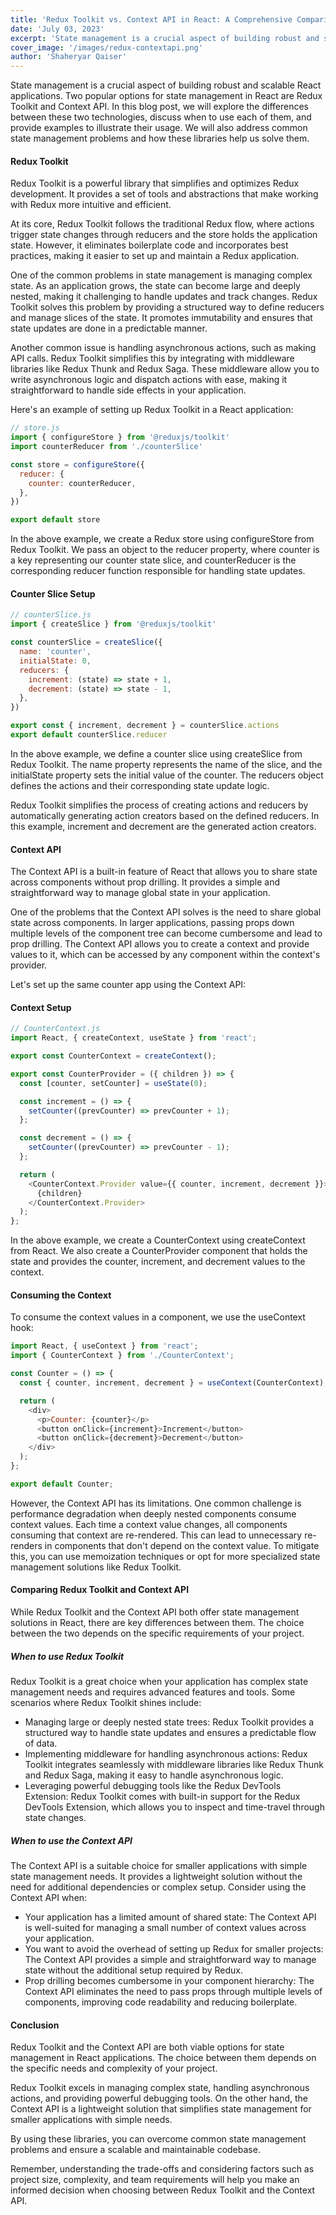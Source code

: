 ```yaml
---
title: 'Redux Toolkit vs. Context API in React: A Comprehensive Comparison'
date: 'July 03, 2023'
excerpt: 'State management is a crucial aspect of building robust and scalable React applications. Two popular options for state management in React are Redux Toolkit and Context API.'
cover_image: '/images/redux-contextapi.png'
author: 'Shaheryar Qaiser'
---
```


State management is a crucial aspect of building robust and scalable React applications. Two popular options for state management in React are Redux Toolkit and Context API. In this blog post, we will explore the differences between these two technologies, discuss when to use each of them, and provide examples to illustrate their usage. We will also address common state management problems and how these libraries help us solve them.

#### Redux Toolkit

Redux Toolkit is a powerful library that simplifies and optimizes Redux development. It provides a set of tools and abstractions that make working with Redux more intuitive and efficient.

At its core, Redux Toolkit follows the traditional Redux flow, where actions trigger state changes through reducers and the store holds the application state. However, it eliminates boilerplate code and incorporates best practices, making it easier to set up and maintain a Redux application.

One of the common problems in state management is managing complex state. As an application grows, the state can become large and deeply nested, making it challenging to handle updates and track changes. Redux Toolkit solves this problem by providing a structured way to define reducers and manage slices of the state. It promotes immutability and ensures that state updates are done in a predictable manner.

Another common issue is handling asynchronous actions, such as making API calls. Redux Toolkit simplifies this by integrating with middleware libraries like Redux Thunk and Redux Saga. These middleware allow you to write asynchronous logic and dispatch actions with ease, making it straightforward to handle side effects in your application.

Here's an example of setting up Redux Toolkit in a React application:

```javascript
// store.js
import { configureStore } from '@reduxjs/toolkit'
import counterReducer from './counterSlice'

const store = configureStore({
  reducer: {
    counter: counterReducer,
  },
})

export default store
```

In the above example, we create a Redux store using configureStore from Redux Toolkit. We pass an object to the reducer property, where counter is a key representing our counter state slice, and counterReducer is the corresponding reducer function responsible for handling state updates.

#### Counter Slice Setup

```javascript
// counterSlice.js
import { createSlice } from '@reduxjs/toolkit'

const counterSlice = createSlice({
  name: 'counter',
  initialState: 0,
  reducers: {
    increment: (state) => state + 1,
    decrement: (state) => state - 1,
  },
})

export const { increment, decrement } = counterSlice.actions
export default counterSlice.reducer
```
In the above example, we define a counter slice using createSlice from Redux Toolkit. The name property represents the name of the slice, and the initialState property sets the initial value of the counter. The reducers object defines the actions and their corresponding state update logic.

Redux Toolkit simplifies the process of creating actions and reducers by automatically generating action creators based on the defined reducers. In this example, increment and decrement are the generated action creators.

#### Context API

The Context API is a built-in feature of React that allows you to share state across components without prop drilling. It provides a simple and straightforward way to manage global state in your application.

One of the problems that the Context API solves is the need to share global state across components. In larger applications, passing props down multiple levels of the component tree can become cumbersome and lead to prop drilling. The Context API allows you to create a context and provide values to it, which can be accessed by any component within the context's provider.

Let's set up the same counter app using the Context API:


#### Context Setup
```javascript
// CounterContext.js
import React, { createContext, useState } from 'react';

export const CounterContext = createContext();

export const CounterProvider = ({ children }) => {
  const [counter, setCounter] = useState(0);

  const increment = () => {
    setCounter((prevCounter) => prevCounter + 1);
  };

  const decrement = () => {
    setCounter((prevCounter) => prevCounter - 1);
  };

  return (
    <CounterContext.Provider value={{ counter, increment, decrement }}>
      {children}
    </CounterContext.Provider>
  );
};

```
In the above example, we create a CounterContext using createContext from React. We also create a CounterProvider component that holds the state and provides the counter, increment, and decrement values to the context.

#### Consuming the Context
To consume the context values in a component, we use the useContext hook:

```javascript
import React, { useContext } from 'react';
import { CounterContext } from './CounterContext';

const Counter = () => {
  const { counter, increment, decrement } = useContext(CounterContext);

  return (
    <div>
      <p>Counter: {counter}</p>
      <button onClick={increment}>Increment</button>
      <button onClick={decrement}>Decrement</button>
    </div>
  );
};

export default Counter;
```

However, the Context API has its limitations. One common challenge is performance degradation when deeply nested components consume context values. Each time a context value changes, all components consuming that context are re-rendered. This can lead to unnecessary re-renders in components that don't depend on the context value. To mitigate this, you can use memoization techniques or opt for more specialized state management solutions like Redux Toolkit.

#### Comparing Redux Toolkit and Context API

While Redux Toolkit and the Context API both offer state management solutions in React, there are key differences between them. The choice between the two depends on the specific requirements of your project.

##### When to use Redux Toolkit

Redux Toolkit is a great choice when your application has complex state management needs and requires advanced features and tools. Some scenarios where Redux Toolkit shines include:

- Managing large or deeply nested state trees: Redux Toolkit provides a structured way to handle state updates and ensures a predictable flow of data.
- Implementing middleware for handling asynchronous actions: Redux Toolkit integrates seamlessly with middleware libraries like Redux Thunk and Redux Saga, making it easy to handle asynchronous logic.
- Leveraging powerful debugging tools like the Redux DevTools Extension: Redux Toolkit comes with built-in support for the Redux DevTools Extension, which allows you to inspect and time-travel through state changes.

##### When to use the Context API

The Context API is a suitable choice for smaller applications with simple state management needs. It provides a lightweight solution without the need for additional dependencies or complex setup. Consider using the Context API when:

- Your application has a limited amount of shared state: The Context API is well-suited for managing a small number of context values across your application.
- You want to avoid the overhead of setting up Redux for smaller projects: The Context API provides a simple and straightforward way to manage state without the additional setup required by Redux.
- Prop drilling becomes cumbersome in your component hierarchy: The Context API eliminates the need to pass props through multiple levels of components, improving code readability and reducing boilerplate.

#### Conclusion

Redux Toolkit and the Context API are both viable options for state management in React applications. The choice between them depends on the specific needs and complexity of your project.

Redux Toolkit excels in managing complex state, handling asynchronous actions, and providing powerful debugging tools. On the other hand, the Context API is a lightweight solution that simplifies state management for smaller applications with simple needs.

By using these libraries, you can overcome common state management problems and ensure a scalable and maintainable codebase.

Remember, understanding the trade-offs and considering factors such as project size, complexity, and team requirements will help you make an informed decision when choosing between Redux Toolkit and the Context API.
